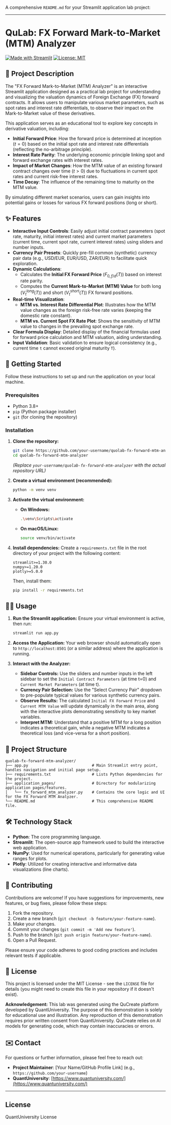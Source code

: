 A comprehensive `README.md` for your Streamlit application lab project:

---

# QuLab: FX Forward Mark-to-Market (MTM) Analyzer

[![Made with Streamlit](https://streamlit.io/images/brand/streamlit-mark-color.svg)](https://streamlit.io)
[![License: MIT](https://img.shields.io/badge/License-MIT-yellow.svg)](https://opensource.org/licenses/MIT)

## 📖 Project Description

The "FX Forward Mark-to-Market (MTM) Analyzer" is an interactive Streamlit application designed as a practical lab project for understanding and visualizing the valuation dynamics of Foreign Exchange (FX) forward contracts. It allows users to manipulate various market parameters, such as spot rates and interest rate differentials, to observe their impact on the Mark-to-Market value of these derivatives.

This application serves as an educational tool to explore key concepts in derivative valuation, including:
*   **Initial Forward Price**: How the forward price is determined at inception ($t=0$) based on the initial spot rate and interest rate differentials (reflecting the no-arbitrage principle).
*   **Interest Rate Parity**: The underlying economic principle linking spot and forward exchange rates with interest rates.
*   **Impact of Market Changes**: How the MTM value of an existing forward contract changes over time ($t > 0$) due to fluctuations in current spot rates and current risk-free interest rates.
*   **Time Decay**: The influence of the remaining time to maturity on the MTM value.

By simulating different market scenarios, users can gain insights into potential gains or losses for various FX forward positions (long or short).

## ✨ Features

*   **Interactive Input Controls**: Easily adjust initial contract parameters (spot rate, maturity, initial interest rates) and current market parameters (current time, current spot rate, current interest rates) using sliders and number inputs.
*   **Currency Pair Presets**: Quickly pre-fill common (synthetic) currency pair data (e.g., USD/EUR, EUR/USD, ZAR/EUR) to facilitate quick exploration.
*   **Dynamic Calculations**:
    *   Calculates the **Initial FX Forward Price** ($F_{0,f/d}(T)$) based on interest rate parity.
    *   Computes the **Current Mark-to-Market (MTM) Value** for both long ($V_t^{long}(T)$) and short ($V_t^{short}(T)$) FX forward positions.
*   **Real-time Visualization**:
    *   **MTM vs. Interest Rate Differential Plot**: Illustrates how the MTM value changes as the foreign risk-free rate varies (keeping the domestic rate constant).
    *   **MTM vs. Current Spot FX Rate Plot**: Shows the sensitivity of MTM value to changes in the prevailing spot exchange rate.
*   **Clear Formula Display**: Detailed display of the financial formulas used for forward price calculation and MTM valuation, aiding understanding.
*   **Input Validation**: Basic validation to ensure logical consistency (e.g., current time `t` cannot exceed original maturity `T`).

## 🚀 Getting Started

Follow these instructions to set up and run the application on your local machine.

### Prerequisites

*   Python 3.8+
*   `pip` (Python package installer)
*   `git` (for cloning the repository)

### Installation

1.  **Clone the repository:**
    ```bash
    git clone https://github.com/your-username/quolab-fx-forward-mtm-analyzer.git
    cd quolab-fx-forward-mtm-analyzer
    ```
    *(Replace `your-username/quolab-fx-forward-mtm-analyzer` with the actual repository URL)*

2.  **Create a virtual environment (recommended):**
    ```bash
    python -m venv venv
    ```

3.  **Activate the virtual environment:**
    *   **On Windows:**
        ```bash
        .\venv\Scripts\activate
        ```
    *   **On macOS/Linux:**
        ```bash
        source venv/bin/activate
        ```

4.  **Install dependencies:**
    Create a `requirements.txt` file in the root directory of your project with the following content:

    ```
    streamlit>=1.30.0
    numpy>=1.20.0
    plotly>=5.0.0
    ```
    Then, install them:
    ```bash
    pip install -r requirements.txt
    ```

## 🏃‍♀️ Usage

1.  **Run the Streamlit application:**
    Ensure your virtual environment is active, then run:
    ```bash
    streamlit run app.py
    ```

2.  **Access the Application:**
    Your web browser should automatically open to `http://localhost:8501` (or a similar address) where the application is running.

3.  **Interact with the Analyzer:**
    *   **Sidebar Controls:** Use the sliders and number inputs in the left sidebar to set the `Initial Contract Parameters` (at time t=0) and `Current Market Parameters` (at time t).
    *   **Currency Pair Selection:** Use the "Select Currency Pair" dropdown to pre-populate typical values for various synthetic currency pairs.
    *   **Observe Results:** The calculated `Initial FX Forward Price` and `Current MTM Value` will update dynamically in the main area, along with the interactive plots demonstrating sensitivity to key market variables.
    *   **Interpret MTM:** Understand that a positive MTM for a long position indicates a theoretical gain, while a negative MTM indicates a theoretical loss (and vice-versa for a short position).

## 📁 Project Structure

```
quolab-fx-forward-mtm-analyzer/
├── app.py                            # Main Streamlit entry point, handles navigation and initial page setup.
├── requirements.txt                  # Lists Python dependencies for the project.
├── application_pages/                # Directory for modularizing application pages/features.
│   └── fx_forward_mtm_analyzer.py    # Contains the core logic and UI for the FX Forward MTM Analyzer.
└── README.md                         # This comprehensive README file.
```

## 🛠️ Technology Stack

*   **Python**: The core programming language.
*   **Streamlit**: The open-source app framework used to build the interactive web application.
*   **NumPy**: Used for numerical operations, particularly for generating value ranges for plots.
*   **Plotly**: Utilized for creating interactive and informative data visualizations (line charts).

## 🤝 Contributing

Contributions are welcome! If you have suggestions for improvements, new features, or bug fixes, please follow these steps:

1.  Fork the repository.
2.  Create a new branch (`git checkout -b feature/your-feature-name`).
3.  Make your changes.
4.  Commit your changes (`git commit -m 'Add new feature'`).
5.  Push to the branch (`git push origin feature/your-feature-name`).
6.  Open a Pull Request.

Please ensure your code adheres to good coding practices and includes relevant tests if applicable.

## 📄 License

This project is licensed under the MIT License - see the `LICENSE` file for details (you might need to create this file in your repository if it doesn't exist).

**Acknowledgement:**
This lab was generated using the QuCreate platform developed by QuantUniversity. The purpose of this demonstration is solely for educational use and illustration. Any reproduction of this demonstration requires prior written consent from QuantUniversity. QuCreate relies on AI models for generating code, which may contain inaccuracies or errors.

## ✉️ Contact

For questions or further information, please feel free to reach out:

*   **Project Maintainer**: [Your Name/GitHub Profile Link] (e.g., `https://github.com/your-username`)
*   **QuantUniversity**: [https://www.quantuniversity.com/](https://www.quantuniversity.com/)

---

## License

QuantUniversity License
